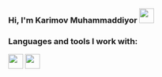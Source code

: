 ### Hi, I'm Karimov Muhammaddiyor <img src="https://media.giphy.com/media/hvRJCLFzcasrR4ia7z/giphy.gif" width="30px">

### Languages and tools I work with: <br />
<code><img src="https://w7.pngwing.com/pngs/390/229/png-transparent-logo-html5-brand-design-text-logo-number.png" width="30px"></code>
<code><img src="https://cdn.freebiesupply.com/logos/large/2x/css3-logo-png-transparent.png" width="30px"></code>
